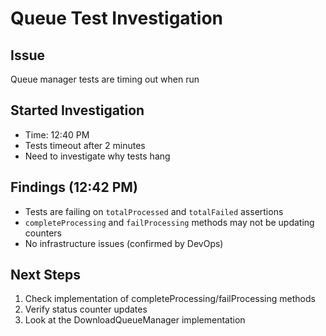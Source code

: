 # Queue Test Investigation

## Issue
Queue manager tests are timing out when run

## Started Investigation
- Time: 12:40 PM
- Tests timeout after 2 minutes
- Need to investigate why tests hang

## Findings (12:42 PM)
- Tests are failing on `totalProcessed` and `totalFailed` assertions
- `completeProcessing` and `failProcessing` methods may not be updating counters
- No infrastructure issues (confirmed by DevOps)

## Next Steps
1. Check implementation of completeProcessing/failProcessing methods
2. Verify status counter updates
3. Look at the DownloadQueueManager implementation